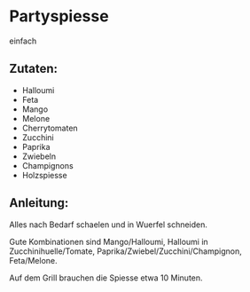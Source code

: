 Partyspiesse
===
einfach

Zutaten:
---
-   Halloumi
-   Feta
-   Mango
-   Melone
-   Cherrytomaten
-   Zucchini
-   Paprika
-   Zwiebeln
-   Champignons
-   Holzspiesse

Anleitung:
---
Alles nach Bedarf schaelen und in Wuerfel schneiden.

Gute Kombinationen sind Mango/Halloumi, Halloumi in Zucchinihuelle/Tomate, Paprika/Zwiebel/Zucchini/Champignon, Feta/Melone.

Auf dem Grill brauchen die Spiesse etwa 10 Minuten.